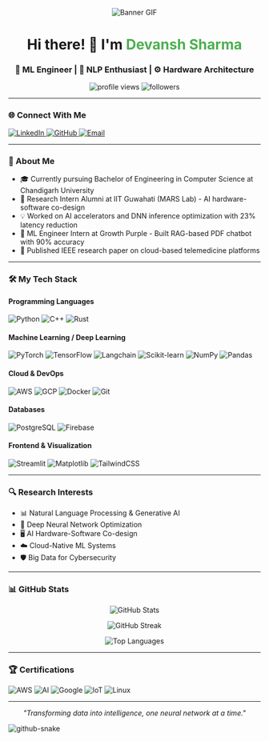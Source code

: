 <p align="center"><img src="https://github.com/Anmol-Baranwal/Cool-GIFs-For-GitHub/assets/74038190/d48893bd-0757-481c-8d7e-ba3e163feae7" alt="Banner GIF" /></p>
<h1 align="center">Hi there! 👋 I'm <span style="color:#4CAF50;">Devansh Sharma</span></h1>
<h3 align="center">🧠 ML Engineer | 🤖 NLP Enthusiast | ⚙️ Hardware Architecture</h3>
<p align="center">
  <img src="https://komarev.com/ghpvc/?username=adawatia&label=Profile%20views&color=0e75b6&style=flat" alt="profile views" />
  <img src="https://img.shields.io/github/followers/adawatia?label=Followers&style=social" alt="followers" />
</p>
<hr />
<h3 align="left">🌐 Connect With Me</h3>
<p align="left">
  <a href="https://linkedin.com/in/adawatia" target="_blank">
    <img src="https://img.shields.io/badge/LinkedIn-0077B5?style=for-the-badge&logo=linkedin&logoColor=white" alt="LinkedIn" />
  </a>
  <a href="https://github.com/adawatia" target="_blank">
    <img src="https://img.shields.io/badge/GitHub-100000?style=for-the-badge&logo=github&logoColor=white" alt="GitHub" />
  </a>
  <a href="mailto:devsarrawatia@gmail.com">
    <img src="https://img.shields.io/badge/Gmail-D14836?style=for-the-badge&logo=gmail&logoColor=white" alt="Email" />
  </a>
</p>
<hr />
<h3 align="left">💼 About Me</h3>

- 🎓 Currently pursuing Bachelor of Engineering in Computer Science at Chandigarh University
- 🔬 Research Intern Alumni at IIT Guwahati (MARS Lab) - AI hardware-software co-design
- 💡 Worked on AI accelerators and DNN inference optimization with 23% latency reduction
- 🤖 ML Engineer Intern at Growth Purple - Built RAG-based PDF chatbot with 90% accuracy
- 📝 Published IEEE research paper on cloud-based telemedicine platforms

<hr />
<h3 align="left">🛠️ My Tech Stack</h3>
<h4>Programming Languages</h4>
<p align="left">
  <img src="https://img.shields.io/badge/Python-3776AB?style=for-the-badge&logo=python&logoColor=white" alt="Python" />
  <img src="https://img.shields.io/badge/C%2B%2B-00599C?style=for-the-badge&logo=c%2B%2B&logoColor=white" alt="C++" />
  <img src="https://img.shields.io/badge/Rust-000000?style=for-the-badge&logo=rust&logoColor=white" alt="Rust" />
</p>
<h4>Machine Learning / Deep Learning</h4>
<p align="left">
  <img src="https://img.shields.io/badge/PyTorch-EE4C2C?style=for-the-badge&logo=pytorch&logoColor=white" alt="PyTorch" />
  <img src="https://img.shields.io/badge/TensorFlow-FF6F00?style=for-the-badge&logo=tensorflow&logoColor=white" alt="TensorFlow" />
  <img src="https://img.shields.io/badge/Langchain-121D33?style=for-the-badge&logo=chainlink&logoColor=white" alt="Langchain" />
  <img src="https://img.shields.io/badge/ScikitLearn-F7931E?style=for-the-badge&logo=scikit-learn&logoColor=white" alt="Scikit-learn" />
  <img src="https://img.shields.io/badge/NumPy-013243?style=for-the-badge&logo=numpy&logoColor=white" alt="NumPy" />
  <img src="https://img.shields.io/badge/Pandas-150458?style=for-the-badge&logo=pandas&logoColor=white" alt="Pandas" />
</p>
<h4>Cloud & DevOps</h4>
<p align="left">
  <img src="https://img.shields.io/badge/AWS-FF9900?style=for-the-badge&logo=amazonaws&logoColor=white" alt="AWS" />
  <img src="https://img.shields.io/badge/GCP-4285F4?style=for-the-badge&logo=google-cloud&logoColor=white" alt="GCP" />
  <img src="https://img.shields.io/badge/Docker-2496ED?style=for-the-badge&logo=docker&logoColor=white" alt="Docker" />
  <img src="https://img.shields.io/badge/Git-F05032?style=for-the-badge&logo=git&logoColor=white" alt="Git" />
</p>
<h4>Databases</h4>
<p align="left">
  <img src="https://img.shields.io/badge/PostgreSQL-316192?style=for-the-badge&logo=postgresql&logoColor=white" alt="PostgreSQL" />
  <img src="https://img.shields.io/badge/Firebase-FFCA28?style=for-the-badge&logo=firebase&logoColor=black" alt="Firebase" />
</p>
<h4>Frontend & Visualization</h4>
<p align="left">
  <img src="https://img.shields.io/badge/Streamlit-FF4B4B?style=for-the-badge&logo=streamlit&logoColor=white" alt="Streamlit" />
  <img src="https://img.shields.io/badge/Matplotlib-3F4F75?style=for-the-badge&logo=plotly&logoColor=white" alt="Matplotlib" />
  <img src="https://img.shields.io/badge/Tailwind_CSS-38B2AC?style=for-the-badge&logo=tailwind-css&logoColor=white" alt="TailwindCSS" />
</p>
<hr />
<h3 align="left">🔍 Research Interests</h3>
<ul>
  <li>📊 Natural Language Processing & Generative AI</li>
  <li>🧠 Deep Neural Network Optimization</li>
  <li>🖥️ AI Hardware-Software Co-design</li>
  <li>☁️ Cloud-Native ML Systems</li>
  <li>🛡️ Big Data for Cybersecurity</li>
</ul>
<hr />

<h3 align="left">📊 GitHub Stats</h3>
<p align="center">
  <img src="https://github-readme-stats.vercel.app/api?username=adawatia&show_icons=true&theme=radical" alt="GitHub Stats" />
</p>
<p align="center">
  <img src="https://github-readme-streak-stats.herokuapp.com/?user=adawatia&theme=radical" alt="GitHub Streak" />
</p>
<p align="center">
  <img src="https://github-readme-stats.vercel.app/api/top-langs/?username=adawatia&layout=compact&theme=radical" alt="Top Languages" />
</p>
<hr />
<h3 align="left">🏆 Certifications</h3>
<p align="left">
  <img src="https://img.shields.io/badge/AWS_Cloud_Architect-232F3E?style=for-the-badge&logo=amazon-aws&logoColor=white" alt="AWS" />
  <img src="https://img.shields.io/badge/AI_Technologies-4285F4?style=for-the-badge&logo=google-scholar&logoColor=white" alt="AI" />
  <img src="https://img.shields.io/badge/Google_IT_Automation-4285F4?style=for-the-badge&logo=google&logoColor=white" alt="Google" />
  <img src="https://img.shields.io/badge/IoT-003545?style=for-the-badge&logo=arduino&logoColor=white" alt="IoT" />
  <img src="https://img.shields.io/badge/Linux-FCC624?style=for-the-badge&logo=linux&logoColor=black" alt="Linux" />
</p>
<hr />
<p align="center"><em>"Transforming data into intelligence, one neural network at a time."</em></p>
<picture>
  <source media="(prefers-color-scheme: dark)" srcset="https://raw.githubusercontent.com/tobiasmeyhoefer/tobiasmeyhoefer/output/github-snake-dark.svg" />
  <source media="(prefers-color-scheme: light)" srcset="https://raw.githubusercontent.com/tobiasmeyhoefer/tobiasmeyhoefer/output/github-snake.svg" />
  <img alt="github-snake" src="https://raw.githubusercontent.com/tobiasmeyhoefer/tobiasmeyhoefer/output/github-snake.svg" />
</picture>
